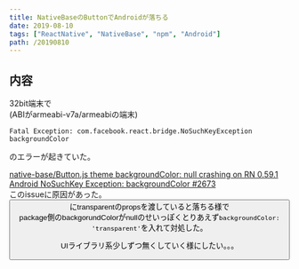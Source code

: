 ```yaml
---
title: NativeBaseのButtonでAndroidが落ちる
date: 2019-08-10
tags: ["ReactNative", "NativeBase", "npm", "Android"]
path: /20190810
---
```


## 内容
32bit端末で  
(ABIがarmeabi-v7a/armeabiの端末)

```
Fatal Exception: com.facebook.react.bridge.NoSuchKeyException
backgroundColor
```

のエラーが起きていた。

[native-base/Button.js theme backgroundColor: null crashing on RN 0.59.1 Android NoSuchKey Exception: backgroundColor #2673](https://github.com/GeekyAnts/NativeBase/issues/2673)  
このissueに原因があった。  
<Button>にtransparentのpropsを渡していると落ちる様で  
package側のbackgorundColorがnullのせいっぽくとりあえず`backgroundColor: 'transparent'`を入れて対処した。

UIライブラリ系少しずつ無くしていく様にしたい。。。
